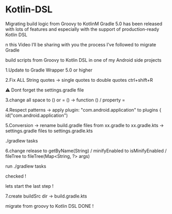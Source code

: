 # Kotlin-DSL
Migrating build logic from Groovy to KotlinM
Gradle 5.0 has been released with lots of features and especially with the support of production-ready Kotlin DSL 

n this Video I’ll be sharing with you the process I’ve followed to migrate Gradle

build scripts from Groovy to Kotlin DSL in one of my Android side projects

1.Update to Gradle Wrapper 5.0 or higher



2.Fix ALL String quotes -> single quotes to double quotes ctrl+shift+R

⚠️ Dont forget the settings.gradle file


3.change all space to () or = () -> function () / property =


4.Respect patterns -> 
apply plugin: "com.android.application" to plugins {
    id("com.android.application")


5.Conversion ->  rename build.gradle files from xx.gradle to xx.gradle.kts  -> settings.gradle files to settings.gradle.kts 

./gradlew tasks

6.change release to getByName(String) / minifyEnabled to isMinifyEnabled / fileTree to fileTree(Map<String, ?> args)

run ./gradlew tasks


checked !

lets start the last step !


7.create buildSrc dir -> build.gradle.kts 


migrate from groovy to Kotlin DSL DONE !



